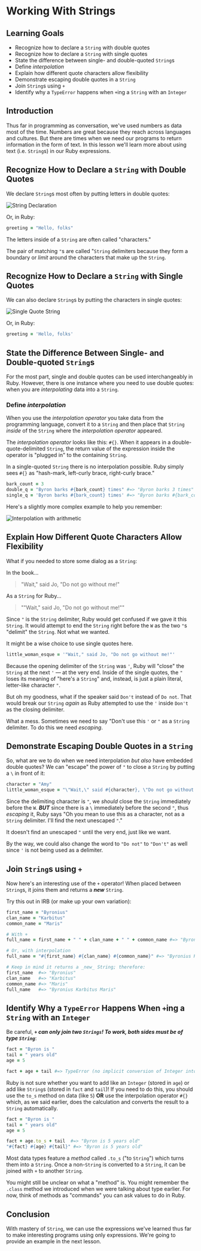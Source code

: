 # Working With Strings

## Learning Goals

* Recognize how to declare a `String` with double quotes
* Recognize how to declare a `String` with single quotes
* State the difference between single- and double-quoted `String`s
* Define _interpolation_
* Explain how different quote characters allow flexibility
* Demonstrate escaping double quotes in a `String`
* Join `String`s using `+`
* Identify why a `TypeError` happens when `+`ing a `String` with an `Integer`

## Introduction

Thus far in programming as conversation, we've used numbers as data most of the
time. Numbers are great because they reach across languages and cultures. But
there are times when we need our programs to return information in the form of
text. In this lesson we'll learn more about using text (i.e. `String`s) in our
Ruby expressions.

## Recognize How to Declare a `String` with Double Quotes

We declare `String`s most often by putting letters in double quotes:

![String Declaration](https://curriculum-content.s3.amazonaws.com/programming-univbasics/working-with-string/Image_91_SyntaxDeclaration.png)

Or, in Ruby:

```ruby
greeting = "Hello, folks"
```

The letters inside of a `String` are often called "characters."

The pair of matching `"`s are called "`String` delimiters because they form a
boundary or _limit_ around the characters that make up the `String`.

## Recognize How to Declare a `String` with Single Quotes

We can also declare `String`s by putting the characters in single quotes:

![Single Quote String](https://curriculum-content.s3.amazonaws.com/programming-univbasics/working-with-string/Image_91B_SyntaxDeclaration.png)

Or, in Ruby:

```ruby
greeting = 'Hello, folks'
```

## State the Difference Between Single- and Double-quoted `String`s

For the most part, single and double quotes can be used interchangeably in 
Ruby. However, there is one instance where you need to use double quotes: 
when you are _interpolating_ data into a `String`.

### Define _interpolation_

When you use the _interpolation operator_ you take data from the programming
language, convert it to a `String` and then place that `String` _inside_ of
the `String` where the _interpolation operator_ appeared.
 
The _interpolation operator_ looks like this: `#{}`. When it appears in a
double-quote-delimited `String`, the return value of the expression inside the
operator is "plugged in" to the containing `String`.

In a single-quoted `String` there is no interpolation possible. Ruby simply
sees `#{}` as "hash-mark, left-curly brace, right-curly brace."

```ruby
bark_count = 3
double_q = "Byron barks #{bark_count} times" #=> "Byron barks 3 times"
single_q = 'Byron barks #{bark_count} times' #=> "Byron barks #{bark_count} times"
```

Here's a slightly more complex example to help you remember:

![Interpolation with arithmetic](https://curriculum-content.s3.amazonaws.com/programming-univbasics/working-with-string/Image_91C_SyntaxDeclaration.png)

## Explain How Different Quote Characters Allow Flexibility

What if you needed to store some dialog as a `String`:

In the book...

> "Wait," said Jo, "Do not go without me!"

As a `String` for Ruby...

> ""Wait," said Jo, "Do not go without me!""

Since `"` is the `String` delimiter, Ruby would get confused if we gave it this
`String`. It would attempt to end the `String` right before the `W` as the two
`"`s "delimit" the `String`.  Not what we wanted.

It might be a wise choice to use single quotes here.

```ruby
little_woman_esque = '"Wait," said Jo, "Do not go without me!"'
```

Because the opening delimiter of the `String` was `'`, Ruby will "close" the
`String` at the next `'` &mdash; at the very end. Inside of the single quotes, 
the `"` loses its meaning of "here's a `String`" and, instead, is just a plain
literal,  letter-like character `"`.

But oh my goodness, what if the speaker said `Don't` instead of `Do not`.  That
would break our `String` _again_ as Ruby attempted to use the `'` inside `Don't`
as the closing delimiter.

What a mess. Sometimes we need to say "Don't use this `'` or `"` as a `String`
delimiter. To do this we need _escaping_.

## Demonstrate Escaping Double Quotes in a `String`

So, what are we to do when we need interpolation _but also_ have embedded
double quotes? We can "escape" the power of `"` to close a `String` by putting
a `\` in front of it:

```ruby
character = "Amy"
little_woman_esque = "\"Wait,\" said #{character}, \"Do not go without me!\""
```

Since the delimiting character is `"`, we _should_ close the `String`
immediately before the `W`. ***BUT*** since there is a `\` immediately before
the second `"`, thus _escaping_ it, Ruby says "Oh you mean to use this as a 
character, not as a `String` delimiter. I'll find the next unescaped `"`."

It doesn't find an unescaped `"` until the very end, just like we want.

By the way, we could also change the word to `"Do not"` to `"Don't"` as well
since `'` is not being used as a delimiter.

## Join `String`s using `+`

Now here's an interesting use of the `+` operator! When placed between
`String`s, it joins them and returns a ***new*** `String`.

Try this out in IRB (or make up your own variation):

```ruby
first_name = "Byronius"
clan_name = "Karbitus"
common_name = "Maris"

# With +
full_name = first_name + " " + clan_name + " " + common_name #=> "Byronius Karbitus Maris"

# Or, with interpolation
full_name = "#{first_name} #{clan_name} #{common_name}" #=> "Byronius Karbitus Maris"

# Keep in mind it returns a _new_ String; therefore:
first_name  #=> "Byronius"
clan_name   #=> "Karbitus"
common_name #=> "Maris"
full_name   #=> "Byronius Karbitus Maris"
```

## Identify Why a `TypeError` Happens When `+`ing a `String` with an `Integer`

Be careful, ***`+` can only join two `Strings`! To work, both sides must be of
type `String`***:

```ruby
fact = "Byron is "
tail = " years old"
age = 5

fact + age + tail #=> TypeError (no implicit conversion of Integer into String)
```

Ruby is not sure whether you want to add like an `Integer` (stored in `age`) or
add like `String`s (stored in `fact` and `tail`)! If you need to do this, you
should use the `to_s` method on data (like `5`) **OR** use the interpolation
operator `#{}` which, as we said earlier, does the calculation and converts the
result to a `String` automatically.

```ruby
fact = "Byron is "
tail = " years old"
age = 5

fact + age.to_s + tail  #=> "Byron is 5 years old"
"#{fact} #{age} #{tail}" #=> "Byron is 5 years old"
```

Most data types feature a _method_ called `.to_s` ("to `String`") which turns
them into a `String`. Once a non-`String` is converted to a `String`, it can
be joined with `+` to another `String`.

You might still be unclear on what a "method" is. You might remember the
`.class` method we introduced when we were talking about type earlier. For
now, think of methods as "commands" you can ask values to do in Ruby.

## Conclusion

With mastery of `String`, we can use the expressions we've learned thus far to
make interesting programs using only expressions. We're going to provide an
example in the next lesson.
